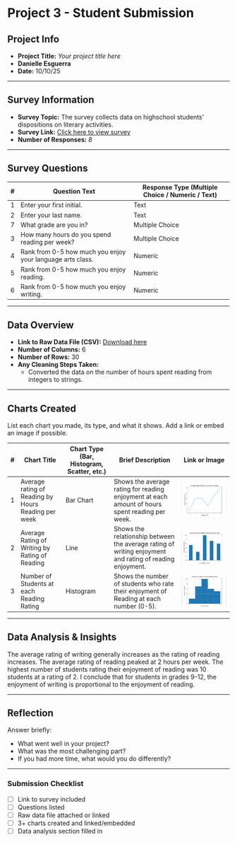 # Project 3 -  Student Submission

## Project Info
- **Project Title:** _Your project title here_
- **Danielle Esguerra**
- **Date:** 10/10/25
---

## Survey Information
- **Survey Topic:** The survey collects data on highschool students' dispositions on literary activities.
- **Survey Link:** [Click here to view survey](https://docs.google.com/forms/d/e/1FAIpQLSdTG-fr6s7u128tkAFk86fPvy_XaWQVV-gfCGmtYg-dPadA0g/viewform?usp=header)
- **Number of Responses:** _8_

---

## Survey Questions
| # | Question Text | Response Type (Multiple Choice / Numeric / Text) |
|---|---------------|-------------------------------------------------|
| 1 | Enter your first initial. | Text |
| 2 | Enter your last name. | Text |
| 7 | What grade are you in? | Multiple Choice |
| 3 | How many hours do you spend reading per week? | Multiple Choice |
| 4 | Rank from 0-5 how much you enjoy your language arts class. | Numeric |
| 5 | Rank from 0-5 how much you enjoy reading. | Numeric |
| 6 | Rank from 0-5 how much you enjoy writing. | Numeric |

---

## Data Overview
- **Link to Raw Data File (CSV):** [Download here](./data.csv)
- **Number of Columns:** 6
- **Number of Rows:** 30
- **Any Cleaning Steps Taken:**
  - Converted the data on the number of hours spent reading from integers to strings.
---

## Charts Created
List each chart you made, its type, and what it shows. Add a link or embed an image if possible.

| # | Chart Title | Chart Type (Bar, Histogram, Scatter, etc.) | Brief Description | Link or Image |
|---|-------------|-------------------------------------------|-------------------|---------------|
| 1 | Average rating of Reading by Hours Reading per week | Bar Chart | Shows the average rating for reading enjoyment at each amount of hours spent reading per week. | ![Chart 1](https://github.com/Penn-Computer-Science/project-3-data-analysis-desguerra728-dotcom/blob/main/.github/charts/Average%20Rating%20of%20Reading%20by%20Hours%20Reading%20per%20Week.png) |
| 2 | Average Rating of Writing by Rating of Reading | Line | Shows the relationship between the average rating of writing enjoyment and rating of reading enjoyment. | ![Chart 2](https://github.com/Penn-Computer-Science/project-3-data-analysis-desguerra728-dotcom/blob/main/.github/charts/Average%20Rating%20of%20Writing%20by%20Rating%20of%20Reading.png) |
| 3 | Number of Students at each Reading Rating | Histogram | Shows the number of students who rate their enjoyment of Reading at each number (0-5). | ![Chart 3](https://github.com/Penn-Computer-Science/project-3-data-analysis-desguerra728-dotcom/blob/main/.github/charts/Number%20of%20Students%20at%20each%20Reading%20Rating.png) |

---

## Data Analysis & Insights
The average rating of writing generally increases as the rating of reading increases. The average rating of reading peaked at 2 hours per week. The highest number of students rating their enjoyment of reading was 10 students at a rating of 2. I conclude that for students in grades 9-12, the enjoyment of writing is proportional to the enjoyment of reading.

---

## Reflection
Answer briefly:
- What went well in your project?
- What was the most challenging part?
- If you had more time, what would you do differently?

---

### Submission Checklist
- [ ] Link to survey included
- [ ] Questions listed
- [ ] Raw data file attached or linked
- [ ] 3+ charts created and linked/embedded
- [ ] Data analysis section filled in

